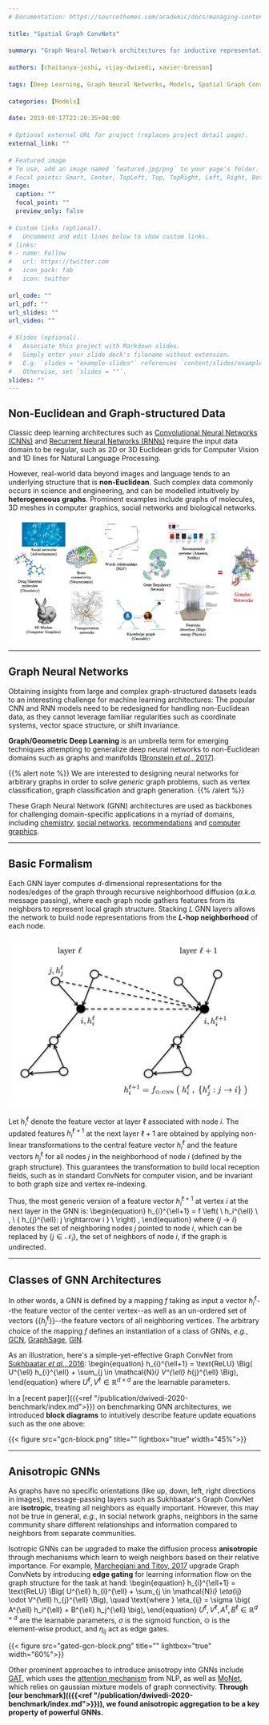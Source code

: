 ```yaml
---
# Documentation: https://sourcethemes.com/academic/docs/managing-content/

title: "Spatial Graph ConvNets"

summary: "Graph Neural Network architectures for inductive representation learning on arbitrary graphs."

authors: [chaitanya-joshi, vijay-dwivedi, xavier-bresson]

tags: [Deep Learning, Graph Neural Networks, Models, Spatial Graph ConvNets]

categories: [Models]

date: 2019-09-17T22:20:35+08:00

# Optional external URL for project (replaces project detail page).
external_link: ""

# Featured image
# To use, add an image named `featured.jpg/png` to your page's folder.
# Focal points: Smart, Center, TopLeft, Top, TopRight, Left, Right, BottomLeft, Bottom, BottomRight.
image:
  caption: ""
  focal_point: ""
  preview_only: false

# Custom links (optional).
#   Uncomment and edit lines below to show custom links.
# links:
# - name: Follow
#   url: https://twitter.com
#   icon_pack: fab
#   icon: twitter

url_code: ""
url_pdf: ""
url_slides: ""
url_video: ""

# Slides (optional).
#   Associate this project with Markdown slides.
#   Simply enter your slide deck's filename without extension.
#   E.g. `slides = "example-slides"` references `content/slides/example-slides.md`.
#   Otherwise, set `slides = ""`.
slides: ""
---
```


## Non-Euclidean and Graph-structured Data

Classic deep learning architectures such as [Convolutional Neural Networks (CNNs)](http://yann.lecun.com/exdb/publis/pdf/lecun-01a.pdf) and [Recurrent Neural Networks (RNNs)](https://www.bioinf.jku.at/publications/older/2604.pdf) require the input data domain to be regular, such as 2D or 3D Euclidean grids for Computer Vision and 1D lines for Natural Language Processing. 

However, real-world data beyond images and language tends to an underlying structure that is **non-Euclidean**.
Such complex data commonly occurs in science and engineering, and can be modelled intuitively by **heterogeneous graphs**.
Prominent examples include graphs of molecules, 3D meshes in computer graphics, social networks and biological networks.

![Graph structured data](graph-data.png)

---

## Graph Neural Networks

Obtaining insights from large and complex graph-structured datasets leads to an interesting challenge for machine learning architectures:
The popular CNN and RNN models need to be redesigned for handling non-Euclidean data, as they cannot leverage familiar regularities such as coordinate systems, vector space structure, or shift invariance.

**Graph/Geometric Deep Learning** is an umbrella term for emerging techniques attempting to generalize deep neural networks to non-Euclidean domains such as graphs and manifolds [[Bronstein *et al.*, 2017](https://arxiv.org/abs/1611.08097)].

{{% alert note %}}
We are interested to designing neural networks for arbitrary graphs in order to solve *generic* graph problems, such as vertex classification, graph classification and graph generation.
{{% /alert %}}

These Graph Neural Network (GNN) architectures are used as backbones for challenging domain-specific applications in a myriad of domains, including [chemistry](https://arxiv.org/abs/1704.01212), [social networks](https://arxiv.org/abs/1902.06673), [recommendations](https://arxiv.org/abs/1806.01973) and [computer graphics](https://arxiv.org/abs/1611.08402).

---

## Basic Formalism

Each GNN layer computes $d$-dimensional representations for the nodes/edges of the graph through recursive neighborhood diffusion (*a.k.a.* message passing), where each graph node gathers features from its neighbors to represent local graph structure.
Stacking $L$ GNN layers allows the network to build node representations from the **$L$-hop neighborhood** of each node.

![GNN Layer](gnn-layer.png)

Let $h_i^{\ell}$ denote the feature vector at layer $\ell$ associated with node $i$.
The updated features $h_i^{\ell+1}$ at the next layer $\ell+1$ are obtained by applying non-linear transformations to the central feature vector $h_i^{\ell}$ and the feature vectors $h_{j}^{\ell}$ for all nodes $j$ in the neighborhood of node $i$ (defined by the graph structure). 
This guarantees the transformation to build local reception fields, such as in standard ConvNets for computer vision, and be invariant to both graph size and vertex re-indexing.

Thus, the most generic version of a feature vector $h_i^{\ell+1}$ at vertex $i$ at the next layer in the GNN is:
\begin{equation} 
    h_{i}^{\ell+1} =  f \left( \ h_i^{\ell} \  , \ \{ h_{j}^{\ell}: j \rightarrow i \}  \ \right) ,
\end{equation}
where $\{ j \rightarrow i \}$ denotes the set of neighboring nodes $j$ pointed to node $i$, which can be replaced by $\{ j \in \mathcal{N}_i \}$, the set of neighbors of node $i$, if the graph is undirected. 

---

## Classes of GNN Architectures

In other words, a GNN is defined by a mapping $f$ taking as input a vector $h_i^{\ell}$--the feature vector of the center vertex--as well as an un-ordered set of vectors {$\{ h_{j}^{\ell}\}$}--the feature vectors of all neighboring vertices. 
The arbitrary choice of the mapping $f$ defines an instantiation of a class of GNNs, <i>e.g.</i>, [GCN](https://arxiv.org/abs/1609.02907), [GraphSage](https://arxiv.org/abs/1706.02216), [GIN](https://arxiv.org/abs/1810.00826).

As an illustration, here's a simple-yet-effective Graph ConvNet from [Sukhbaatar *et al.*, 2016](https://arxiv.org/abs/1605.07736):
\begin{equation}
    h_{i}^{\ell+1} = \text{ReLU} \Big( U^{\ell} h_{i}^{\ell} + \sum_{j \in \mathcal{N}_i} V^{\ell} h_{j}^{\ell} \Big),
\end{equation}
where $U^{\ell}, V^{\ell} \in \mathbb{R}^{d \times d}$ are the learnable parameters.

In a [recent paper]({{<ref "/publication/dwivedi-2020-benchmark/index.md">}}) on benchmarking GNN architectures, we introduced **block diagrams** to intuitively describe feature update equations such as the one above:

{{< figure src="gcn-block.png" title="" lightbox="true" width="45%">}}

---

## Anisotropic GNNs

As graphs have no specific orientations (like up, down, left, right directions in images), message-passing layers such as Sukhbaatar's Graph ConvNet are **isotropic**, treating all neighbors as equally important. 
However, this may not be true in general, *e.g.*, in social network graphs, neighbors in the same community share different relationships and information compared to neighbors from separate communities. 

Isotropic GNNs can be upgraded to make the diffusion process **anisotropic** through mechanisms which learn to weigh neighbors based on their relative importance. 
For example, [Marchegiani and Titov, 2017](https://arxiv.org/abs/1703.04826) upgrade Graph ConvNets by introducing **edge gating** for learning information flow on the graph structure for the task at hand:
\begin{equation}
    h_{i}^{\ell+1} = \text{ReLU} \Big( U^{\ell} h_{i}^{\ell} + \sum_{j \in \mathcal{N}_i} \eta_{ij} \odot V^{\ell} h_{j}^{\ell} \Big),
    \quad \text{where } \eta_{ij} = \sigma \big( A^{\ell} h_i^{\ell} + B^{\ell} h_j^{\ell} \big),
\end{equation}
$U^{\ell}, V^{\ell}, A^{\ell}, B^{\ell} \in \mathbb{R}^{d \times d}$ are the learnable parameters, $\sigma$ is the sigmoid function, $\odot$ is the element-wise product, and $\eta_{ij}$ act as edge gates.

{{< figure src="gated-gcn-block.png" title="" lightbox="true" width="60%">}}

Other prominent approaches to introduce anisotropy into GNNs include [GAT](https://arxiv.org/abs/1710.10903), which uses the [attention mechanism](https://arxiv.org/abs/1706.03762) from NLP, as well as [MoNet](https://arxiv.org/abs/1611.08402), which relies on gaussian mixture models of graph connectivity.
**Through [our benchmark](({{<ref "/publication/dwivedi-2020-benchmark/index.md">}})), we found anisotropic aggregation to be a key property of powerful GNNs.**
